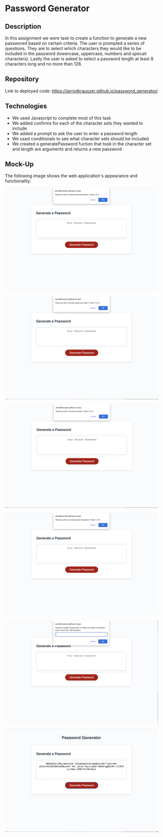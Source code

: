 # Password Generator

## Description

In this assignment we were task to create a function to generate a new passwored based on certain criteria.  The user is prompted a series of questions.  They are to select which characters they would like to be included in the password (lowercase, uppercase, numbers and specail characters). Lastly the user is asked to select a password length at least 8 characters long and no more than 128.

## Repository

Link to deployed code:  https://jarrodkrauszer.github.io/password_generator/

## Technologies

 - We used Javascript to complete most of this task
 - We added confirms for each of the character sets they wanted to include
 - We added a prompt to ask the user to enter a password length
 - We used conditionals to see what character sets should be included
 - We created a generatePassword fuction that took in the character set and length are arguments and returns a new password

## Mock-Up

The following image shows the web application's appearance and functionality:

![The Password Generator website includes a header followed about another small header, text area and button.](./assets/images/screenshot1.png)

![The Password Generator website includes a header followed about another small header, text area and button.](./assets/images/screenshot2.png)

![The Password Generator website includes a header followed about another small header, text area and button.](./assets/images/screenshot3.png)

![The Password Generator website includes a header followed about another small header, text area and button.](./assets/images/screenshot4.png)

![The Password Generator website includes a header followed about another small header, text area and button.](./assets/images/screenshot5.png)

![The Password Generator website includes a header followed about another small header, text area and button.](./assets/images/screenshot6.png)



